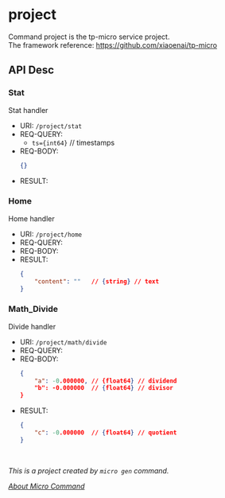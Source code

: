 # project

Command project is the tp-micro service project.
<br>The framework reference: https://github.com/xiaoenai/tp-micro

## API Desc

### Stat

Stat handler

- URI: `/project/stat`
- REQ-QUERY:
	- `ts={int64}`	// timestamps
- REQ-BODY:
	```json
	{}
	```
- RESULT:


### Home

Home handler

- URI: `/project/home`
- REQ-QUERY:
- REQ-BODY:
- RESULT:
	```json
	{
		"content": ""	// {string} // text
	}
	```


### Math_Divide

Divide handler

- URI: `/project/math/divide`
- REQ-QUERY:
- REQ-BODY:
	```json
	{
		"a": -0.000000,	// {float64} // dividend
		"b": -0.000000	// {float64} // divisor
	}
	```
- RESULT:
	```json
	{
		"c": -0.000000	// {float64} // quotient
	}
	```




<br>

*This is a project created by `micro gen` command.*

*[About Micro Command](https://github.com/xiaoenai/tp-micro/tree/v3/cmd/micro)*

